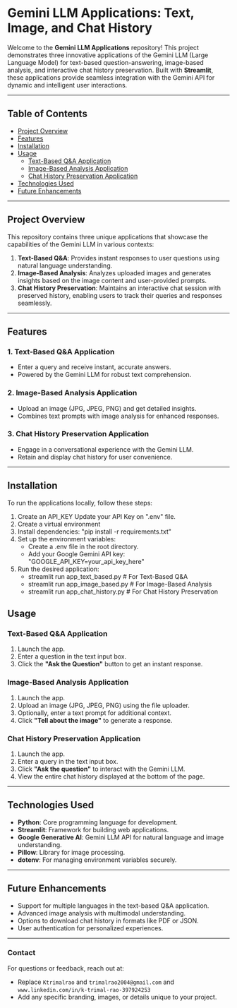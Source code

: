# Gemini LLM Applications: Text, Image, and Chat History

Welcome to the **Gemini LLM Applications** repository! This project demonstrates three innovative applications of the Gemini LLM (Large Language Model) for text-based question-answering, image-based analysis, and interactive chat history preservation. Built with **Streamlit**, these applications provide seamless integration with the Gemini API for dynamic and intelligent user interactions.

---

## Table of Contents
- [Project Overview](#project-overview)
- [Features](#features)
- [Installation](#installation)
- [Usage](#usage)
  - [Text-Based Q&A Application](#text-based-q&a-application)
  - [Image-Based Analysis Application](#image-based-analysis-application)
  - [Chat History Preservation Application](#chat-history-preservation-application)
- [Technologies Used](#technologies-used)
- [Future Enhancements](#future-enhancements)

---

## Project Overview
This repository contains three unique applications that showcase the capabilities of the Gemini LLM in various contexts:
1. **Text-Based Q&A**: Provides instant responses to user questions using natural language understanding.
2. **Image-Based Analysis**: Analyzes uploaded images and generates insights based on the image content and user-provided prompts.
3. **Chat History Preservation**: Maintains an interactive chat session with preserved history, enabling users to track their queries and responses seamlessly.

---

## Features
### 1. Text-Based Q&A Application
- Enter a query and receive instant, accurate answers.
- Powered by the Gemini LLM for robust text comprehension.

### 2. Image-Based Analysis Application
- Upload an image (JPG, JPEG, PNG) and get detailed insights.
- Combines text prompts with image analysis for enhanced responses.

### 3. Chat History Preservation Application
- Engage in a conversational experience with the Gemini LLM.
- Retain and display chat history for user convenience.

---

## Installation
To run the applications locally, follow these steps:

1. Create an API_KEY Update your API Key on ".env" file.
2. Create a virtual environment
3. Install dependencies: 
    "pip install -r requirements.txt"
4. Set up the environment variables:
    - Create a .env file in the root directory.
    - Add your Google Gemini API key:
        "GOOGLE_API_KEY=your_api_key_here"
5. Run the desired application:
    - streamlit run app_text_based.py  # For Text-Based Q&A
    - streamlit run app_image_based.py  # For Image-Based Analysis
    - streamlit run app_chat_history.py  # For Chat History Preservation

## Usage

### Text-Based Q&A Application
1. Launch the app.
2. Enter a question in the text input box.
3. Click the **"Ask the Question"** button to get an instant response.

### Image-Based Analysis Application
1. Launch the app.
2. Upload an image (JPG, JPEG, PNG) using the file uploader.
3. Optionally, enter a text prompt for additional context.
4. Click **"Tell about the image"** to generate a response.

### Chat History Preservation Application
1. Launch the app.
2. Enter a query in the text input box.
3. Click **"Ask the question"** to interact with the Gemini LLM.
4. View the entire chat history displayed at the bottom of the page.

---

## Technologies Used
- **Python**: Core programming language for development.
- **Streamlit**: Framework for building web applications.
- **Google Generative AI**: Gemini LLM API for natural language and image understanding.
- **Pillow**: Library for image processing.
- **dotenv**: For managing environment variables securely.

---

## Future Enhancements
- Support for multiple languages in the text-based Q&A application.
- Advanced image analysis with multimodal understanding.
- Options to download chat history in formats like PDF or JSON.
- User authentication for personalized experiences.

---


### Contact
For questions or feedback, reach out at:
- Replace `Ktrimalrao` and `trimalrao2004@gmail.com` and `www.linkedin.com/in/k-trimal-rao-397924253`
- Add any specific branding, images, or details unique to your project.
